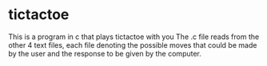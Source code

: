 # tictactoe
This is a program in c that plays tictactoe with you
The .c file reads from the other 4 text files, 
each file denoting the possible moves that could be made by the user and the response to be given by the computer.
